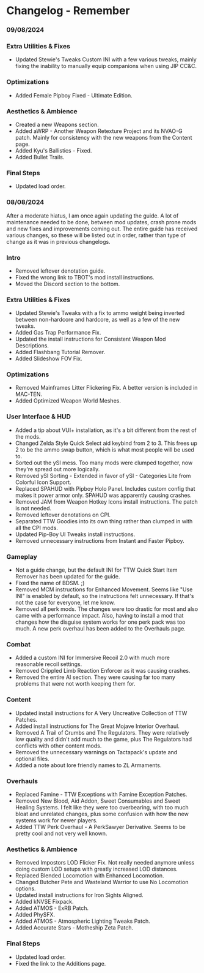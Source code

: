 # Changelog - Remember

### 09/08/2024

### Extra Utilities & Fixes
- Updated Stewie's Tweaks Custom INI with a few various tweaks, mainly fixing the inability to manually equip companions when using JIP CC&C.

### Optimizations
- Added Female Pipboy Fixed - Ultimate Edition.

### Aesthetics & Ambience
- Created a new Weapons section.
- Added aWRP - Another Weapon Retexture Project and its NVAO-G patch. Mainly for consistency with the new weapons from the Content page.
- Added Kyu's Ballistics - Fixed.
- Added Bullet Trails.

### Final Steps
- Updated load order.

### 08/08/2024

After a moderate hiatus, I am once again updating the guide. A lot of maintenance needed to be done, between mod updates, crash prone mods and new fixes and improvements coming out. The entire guide has received various changes, so these will be listed out in order, rather than type of change as it was in previous changelogs.

### Intro
- Removed leftover denotation guide.
- Fixed the wrong link to TBOT's mod install instructions.
- Moved the Discord section to the bottom.

### Extra Utilities & Fixes
- Updated Stewie's Tweaks with a fix to ammo weight being inverted between non-hardcore and hardcore, as well as a few of the new tweaks.
- Added Gas Trap Performance Fix.
- Updated the install instructions for Consistent Weapon Mod Descriptions.
- Added Flashbang Tutorial Remover.
- Added Slideshow FOV Fix.

### Optimizations
- Removed Mainframes Litter Flickering Fix. A better version is included in MAC-TEN.
- Added Optimized Weapon World Meshes.

### User Interface & HUD
- Added a tip about VUI+ installation, as it's a bit different from the rest of the mods.
- Changed Zelda Style Quick Select aid keybind from 2 to 3. This frees up 2 to be the ammo swap button, which is what most people will be used to.
- Sorted out the ySI mess. Too many mods were clumped together, now they're spread out more logically.
- Removed ySI Sorting - Extended in favor of ySI - Categories Lite from Colorful Icon Support.
- Replaced SPAHUD with Pipboy Holo Panel. Includes custom config that makes it power armor only. SPAHUD was apparently causing crashes.
- Removed JAM from Weapon Hotkey Icons install instructions. The patch is not needed.
- Removed leftover denotations on CPI.
- Separated TTW Goodies into its own thing rather than clumped in with all the CPI mods.
- Updated Pip-Boy UI Tweaks install instructions.
- Removed unnecessary instructions from Instant and Faster Pipboy.

### Gameplay
- Not a guide change, but the default INI for TTW Quick Start Item Remover has been updated for the guide.
- Fixed the name of BDSM. ;)
- Removed MCM instructions for Enhanced Movement. Seems like "Use INI" is enabled by default, so the instructions felt unnecessary. If that's not the case for everyone, let me know.
- Removed all perk mods. The changes were too drastic for most and also came with a performance impact. Also, having to install a mod that changes how the disguise system works for one perk pack was too much. A new perk overhaul has been added to the Overhauls page.

### Combat
- Added a custom INI for Immersive Recoil 2.0 with much more reasonable recoil settings.
- Removed Crippled Limb Reaction Enforcer as it was causing crashes.
- Removed the entire AI section. They were causing far too many problems that were not worth keeping them for.

### Content
- Updated install instructions for A Very Uncreative Collection of TTW Patches.
- Added install instructions for The Great Mojave Interior Overhaul.
- Removed A Trail of Crumbs and The Regulators. They were relatively low quality and didn't add much to the game, plus The Regulators had conflicts with other content mods.
- Removed the unnecessary warnings on Tactapack's update and optional files.
- Added a note about lore friendly names to ZL Armaments.

### Overhauls
- Replaced Famine - TTW Exceptions with Famine Exception Patches.
- Removed New Blood, Aid Addon, Sweet Consumables and Sweet Healing Systems. I felt like they were too overbearing, with too much bloat and unrelated changes, plus some confusion with how the new systems work for newer players.
- Added TTW Perk Overhaul - A PerkSawyer Derivative. Seems to be pretty cool and not very well known.

### Aesthetics & Ambience
- Removed Impostors LOD Flicker Fix. Not really needed anymore unless doing custom LOD setups with greatly increased LOD distances.
- Replaced Blended Locomotion with Enhanced Locomotion.
- Changed Butcher Pete and Wasteland Warrior to use No Locomotion options.
- Updated install instructions for Iron Sights Aligned.
- Added kNVSE Fixpack.
- Added ATMOS - ExRB Patch.
- Added PhySFX.
- Added ATMOS - Atmospheric Lighting Tweaks Patch.
- Added Accurate Stars - Motheship Zeta Patch.

### Final Steps
- Updated load order.
- Fixed the link to the Additions page.
